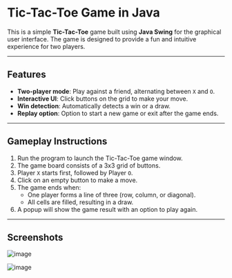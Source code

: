 # Tic-Tac-Toe Game in Java

This is a simple **Tic-Tac-Toe** game built using **Java Swing** for the graphical user interface. The game is designed to provide a fun and intuitive experience for two players.

---

## Features
- **Two-player mode**: Play against a friend, alternating between `X` and `O`.
- **Interactive UI**: Click buttons on the grid to make your move.
- **Win detection**: Automatically detects a win or a draw.
- **Replay option**: Option to start a new game or exit after the game ends.

---

## Gameplay Instructions
1. Run the program to launch the Tic-Tac-Toe game window.
2. The game board consists of a 3x3 grid of buttons.
3. Player `X` starts first, followed by Player `O`.
4. Click on an empty button to make a move.
5. The game ends when:
   - One player forms a line of three (row, column, or diagonal).
   - All cells are filled, resulting in a draw.
6. A popup will show the game result with an option to play again.

---

## Screenshots

![image](https://github.com/user-attachments/assets/6863528a-1f77-429f-8196-b0e78a2a8006)

![image](https://github.com/user-attachments/assets/6cb6c455-ad1b-422f-be0b-fbf0280df50c)
